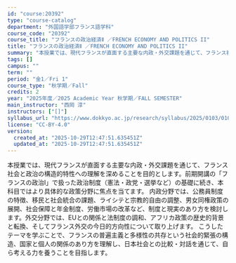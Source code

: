 ```yaml
---
id: "course:20392"
type: "course-catalog"
department: "外国語学部フランス語学科"
course_code: "20392"
course_title: "フランスの政治経済Ⅱ ／FRENCH ECONOMY AND POLITICS II"
title: "フランスの政治経済Ⅱ ／FRENCH ECONOMY AND POLITICS II"
summary: "本授業では、現代フランスが直面する主要な内政・外交課題を通じて、フランス社会と政治の構造的特性への理解を深めることを目的とします。前期開講の「フランスの政治Ⅰ」で扱った政治制度（憲法・政党・選挙など）の基礎に続き、本科目ではより具体的な政策…"
tags: []
campus: ""
term: ""
period: "金1／Fri 1"
course_type: "秋学期／Fall"
credits: 2
year: "2025年度／2025 Academic Year 秋学期／FALL SEMESTER"
main_instructor: "西岡 淳"
instructors: ["[]"]
syllabus_url: "https://www.dokkyo.ac.jp/research/syllabus/2025/0103/0103_20392_ja_JP.html"
license: "CC-BY-4.0"
version:
  created_at: "2025-10-29T12:47:51.635451Z"
  updated_at: "2025-10-29T12:47:51.635451Z"
---
```

本授業では、現代フランスが直面する主要な内政・外交課題を通じて、フランス社会と政治の構造的特性への理解を深めることを目的とします。前期開講の「フランスの政治Ⅰ」で扱った政治制度（憲法・政党・選挙など）の基礎に続き、本科目ではより具体的な政策分野に焦点を当てます。 内政分野では、公務員制度の特徴、移民と社会統合の課題、ライシテと宗教的自由の調整、男女同権政策の展開、社会保障と年金制度、労働市場の改革など、制度と現実のあり方を検討します。外交分野では、EUとの関係と法制度の調和、アフリカ政策の歴史的背景と転換、そしてフランス外交の今日的方向性について取り上げます。 こうしたテーマを学ぶことで、フランスの普遍主義と多様性の共存という社会的緊張の構造、国家と個人の関係のあり方を理解し、日本社会との比較・対話を通じて、自ら考える力を養うことを目指します。
